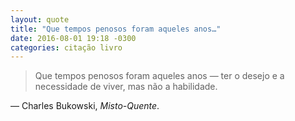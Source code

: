 ```yaml
---
layout: quote
title: "Que tempos penosos foram aqueles anos…"
date: 2016-08-01 19:18 -0300
categories: citação livro
---
```

>Que tempos penosos foram aqueles anos — ter o desejo e a necessidade de viver, mas não a habilidade.

— Charles Bukowski, _Misto-Quente_.
